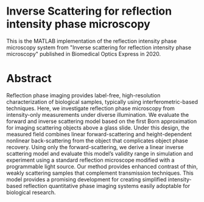 # Inverse Scattering for reflection intensity phase microscopy

This is the MATLAB implementation of the reflection intensity phase microscopy system from "Inverse scattering for reflection intensity phase microscopy" published in Biomedical Optics Express in 2020. 

# Abstract

Reflection phase imaging provides label-free, high-resolution characterization of biological samples, typically using interferometric-based techniques. Here, we investigate reflection phase microscopy from intensity-only measurements under diverse illumination. We evaluate the forward and inverse scattering model based on the first Born approximation for imaging scattering objects above a glass slide. Under this design, the measured field combines linear forward-scattering and height-dependent nonlinear back-scattering from the object that complicates object phase recovery. Using only the forward-scattering, we derive a linear inverse scattering model and evaluate this model’s validity range in simulation and experiment using a standard reflection microscope modified with a programmable light source. Our method provides enhanced contrast of thin, weakly scattering samples that complement transmission techniques. This model provides a promising development for creating simplified intensity-based reflection quantitative phase imaging systems easily adoptable for biological research.

